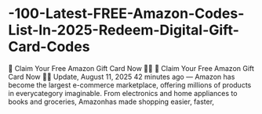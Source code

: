 # -100-Latest-FREE-Amazon-Codes-List-In-2025-Redeem-Digital-Gift-Card-Codes
 🎁 Claim Your Free Amazon Gift Card Now 🤑🤑  🎁 Claim Your Free Amazon Gift Card Now 🤑🤑  Update, August 11, 2025 42 minutes ago — Amazon has become the largest e-commerce marketplace, offering millions of products in everycategory imaginable. From electronics and home appliances to books and groceries, Amazonhas made shopping easier, faster,
